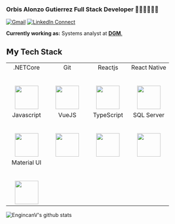 ### Orbis Alonzo Gutierrez Full Stack Developer 🐱‍👤🤸‍♂️👩‍💻

[![Gmail](https://img.shields.io/badge/gmail-%23B23121.svg?&style=for-the-badge&logo=gmail&logoColor=white
)](mailto:orbisalonzo@gmail.com?subject=From%20GitHub&cc=orbisalonzo@gmail.com&body=Hi,%20there.%20Found%20you%20from%20GitHub.)
[![LinkedIn Connect](https://img.shields.io/badge/linkedin-%230077B5.svg?&style=for-the-badge&logo=linkedin&logoColor=white)](https://www.linkedin.com/in/orbis-alonzo-gutierrez-54564716a/)


**Currently working as:** Systems analyst at <a href="https://migracion.gob.do/en/" target="_blank"><b>DGM</b>.</a>

## 𝗠𝘆 Tech Stack
<table>
  <tbody>
    <tr valign="top">
      <td width="25%" align="center">
        <span>.NETCore</span><br><br><br>
        <img height="64px" src="https://upload.wikimedia.org/wikipedia/commons/thumb/e/ee/.NET_Core_Logo.svg/1200px-.NET_Core_Logo.svg.png">
      </td>
      <td width="25%" align="center">
        <span>Git</span><br><br><br>
        <img height="64px" src="https://cdn.svgporn.com/logos/git-icon.svg">
      </td>
      <td width="25%" align="center">
        <span>Reactjs</span><br><br><br>
        <img height="64px" src="https://cdn.svgporn.com/logos/react.svg">
      </td>
      </td>
        <td width="25%" align="center">
        <span>React Native</span><br><br><br>
        <img height="64px" src="https://cdn.svgporn.com/logos/react.svg">
      </td>
    </tr>
    <tr valign="top">
      <td width="25%" align="center">
        <span>Javascript</span><br><br><br>
        <img height="64px" src="https://cdn.svgporn.com/logos/javascript.svg">
      </td>
      <td width="25%" align="center">
        <span>VueJS</span><br><br><br>
        <img height="64px" src="https://cdn.svgporn.com/logos/vue.svg">
      </td>
      <td width="25%" align="center">
        <span>TypeScript</span><br><br><br>
        <img height="64px" src="https://cdn.svgporn.com/logos/typescript-icon.svg">
      </td>
      <td width="25%" align="center">
        <span>SQL Server</span><br><br><br>
        <img height="64px" src="https://allvectorlogo.com/img/2017/02/microsoft-sql-server-logo.png">
      </td>
    </tr>
    <tr valign="top">
      <td width="25%" align="center">
        <span>Material UI</span><br><br><br>
        <img height="64px" src="https://cdn.svgporn.com/logos/material-ui.svg">
      </td>      
    </tr>
  </tbody>
</table>

![EngincanV's github stats](https://github-readme-stats.vercel.app/api?username=Orbis25&show_icons=true&line_height=30)
